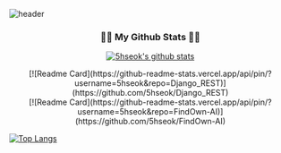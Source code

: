 ![header](https://capsule-render.vercel.app/api?type=waving&color=timeGradient&height=300&section=header&animation=twinkling&text=5hseok's%20Github🙄)

<h3 align="center">👩‍💻 My Github Stats 👩‍💻 </h3>
<div align="center">

[![5hseok's github stats](https://github-readme-stats.vercel.app/api?username=5hseok&hide_title=true&show_icons=true&disable_animations=true&theme=radical)](https://github.com/5hseok)
</div>

<div align="center">
[![Readme Card](https://github-readme-stats.vercel.app/api/pin/?username=5hseok&repo=Django_REST)](https://github.com/5hseok/Django_REST)
</div>
<div align = "center">
[![Readme Card](https://github-readme-stats.vercel.app/api/pin/?username=5hseok&repo=FindOwn-AI)](https://github.com/5hseok/FindOwn-AI)
</div>

[![Top Langs](https://github-readme-stats.vercel.app/api/top-langs/?username=5hseok&langs_count=10&hide_progress=true)](https://github.com/5hseok)


<!--
**5hseok/5hseok** is a ✨ _special_ ✨ repository because its `README.md` (this file) appears on your GitHub profile.

Here are some ideas to get you started:

- 🔭 I’m currently working on ...
- 🌱 I’m currently learning ...
- 👯 I’m looking to collaborate on ...
- 🤔 I’m looking for help with ...
- 💬 Ask me about ...
- 📫 How to reach me: ...
- 😄 Pronouns: ...
- ⚡ Fun fact: ...
-->
